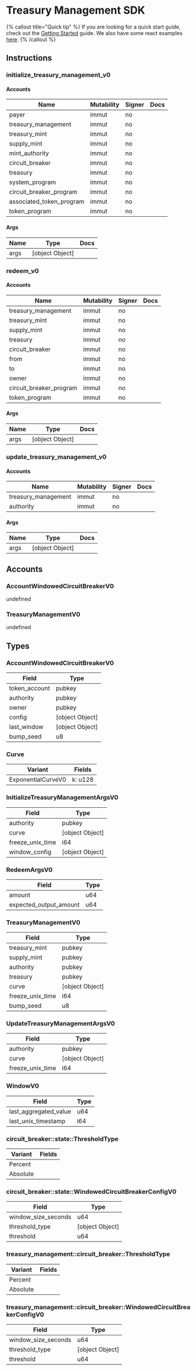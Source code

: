 # Treasury Management SDK

{% callout title="Quick tip" %}
If you are looking for a quick start guide, check out the [Getting Started](/docs/learn/getting_started) guide. We also have some react examples [here](/docs/learn/react).
{% /callout %}

## Instructions

### initialize_treasury_management_v0

#### Accounts

| Name                     | Mutability | Signer | Docs |
| ------------------------ | ---------- | ------ | ---- |
| payer                    | immut      | no     |      |
| treasury_management      | immut      | no     |      |
| treasury_mint            | immut      | no     |      |
| supply_mint              | immut      | no     |      |
| mint_authority           | immut      | no     |      |
| circuit_breaker          | immut      | no     |      |
| treasury                 | immut      | no     |      |
| system_program           | immut      | no     |      |
| circuit_breaker_program  | immut      | no     |      |
| associated_token_program | immut      | no     |      |
| token_program            | immut      | no     |      |

#### Args

| Name | Type            | Docs |
| ---- | --------------- | ---- |
| args | [object Object] |      |

### redeem_v0

#### Accounts

| Name                    | Mutability | Signer | Docs |
| ----------------------- | ---------- | ------ | ---- |
| treasury_management     | immut      | no     |      |
| treasury_mint           | immut      | no     |      |
| supply_mint             | immut      | no     |      |
| treasury                | immut      | no     |      |
| circuit_breaker         | immut      | no     |      |
| from                    | immut      | no     |      |
| to                      | immut      | no     |      |
| owner                   | immut      | no     |      |
| circuit_breaker_program | immut      | no     |      |
| token_program           | immut      | no     |      |

#### Args

| Name | Type            | Docs |
| ---- | --------------- | ---- |
| args | [object Object] |      |

### update_treasury_management_v0

#### Accounts

| Name                | Mutability | Signer | Docs |
| ------------------- | ---------- | ------ | ---- |
| treasury_management | immut      | no     |      |
| authority           | immut      | no     |      |

#### Args

| Name | Type            | Docs |
| ---- | --------------- | ---- |
| args | [object Object] |      |

## Accounts

### AccountWindowedCircuitBreakerV0

undefined

### TreasuryManagementV0

undefined

## Types

### AccountWindowedCircuitBreakerV0

| Field         | Type            |
| ------------- | --------------- |
| token_account | pubkey          |
| authority     | pubkey          |
| owner         | pubkey          |
| config        | [object Object] |
| last_window   | [object Object] |
| bump_seed     | u8              |

### Curve

| Variant            | Fields  |
| ------------------ | ------- |
| ExponentialCurveV0 | k: u128 |

### InitializeTreasuryManagementArgsV0

| Field            | Type            |
| ---------------- | --------------- |
| authority        | pubkey          |
| curve            | [object Object] |
| freeze_unix_time | i64             |
| window_config    | [object Object] |

### RedeemArgsV0

| Field                  | Type |
| ---------------------- | ---- |
| amount                 | u64  |
| expected_output_amount | u64  |

### TreasuryManagementV0

| Field            | Type            |
| ---------------- | --------------- |
| treasury_mint    | pubkey          |
| supply_mint      | pubkey          |
| authority        | pubkey          |
| treasury         | pubkey          |
| curve            | [object Object] |
| freeze_unix_time | i64             |
| bump_seed        | u8              |

### UpdateTreasuryManagementArgsV0

| Field            | Type            |
| ---------------- | --------------- |
| authority        | pubkey          |
| curve            | [object Object] |
| freeze_unix_time | i64             |

### WindowV0

| Field                 | Type |
| --------------------- | ---- |
| last_aggregated_value | u64  |
| last_unix_timestamp   | i64  |

### circuit_breaker::state::ThresholdType

| Variant  | Fields |
| -------- | ------ |
| Percent  |        |
| Absolute |        |

### circuit_breaker::state::WindowedCircuitBreakerConfigV0

| Field               | Type            |
| ------------------- | --------------- |
| window_size_seconds | u64             |
| threshold_type      | [object Object] |
| threshold           | u64             |

### treasury_management::circuit_breaker::ThresholdType

| Variant  | Fields |
| -------- | ------ |
| Percent  |        |
| Absolute |        |

### treasury_management::circuit_breaker::WindowedCircuitBreakerConfigV0

| Field               | Type            |
| ------------------- | --------------- |
| window_size_seconds | u64             |
| threshold_type      | [object Object] |
| threshold           | u64             |
